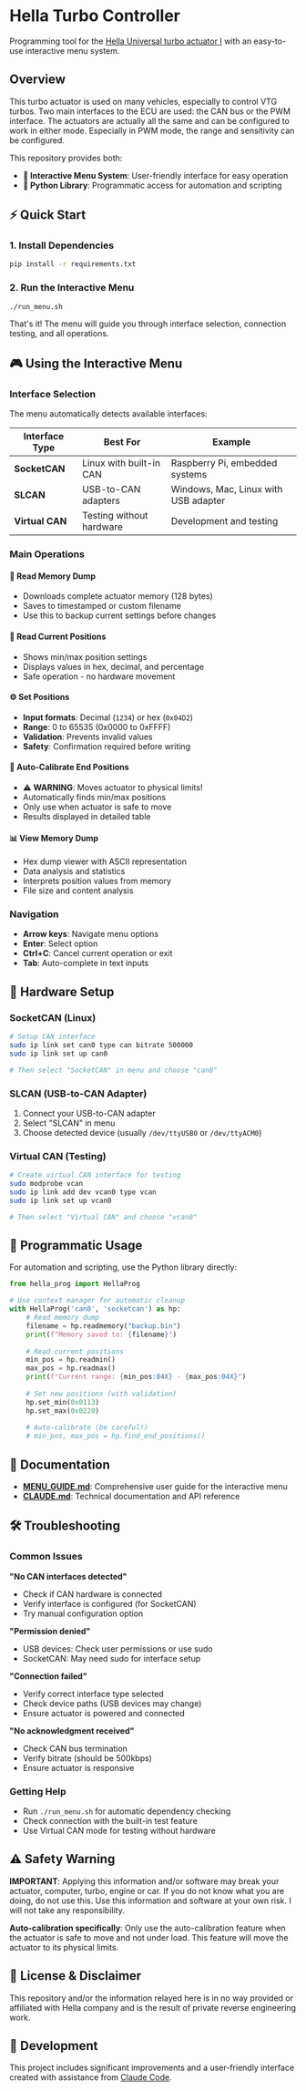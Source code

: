 # Hella Turbo Controller

Programming tool for the [Hella Universal turbo actuator I](https://www.hella.com/microsite-electronics/en/Universal-turbo-actuator-I-133.html) with an easy-to-use interactive menu system.

## Overview

This turbo actuator is used on many vehicles, especially to control VTG turbos. Two main interfaces to the ECU are used: the CAN bus or the PWM interface. The actuators are actually all the same and can be configured to work in either mode. Especially in PWM mode, the range and sensitivity can be configured.

This repository provides both:
- **🎯 Interactive Menu System**: User-friendly interface for easy operation
- **🔧 Python Library**: Programmatic access for automation and scripting

## ⚡ Quick Start

### 1. Install Dependencies
```bash
pip install -r requirements.txt
```

### 2. Run the Interactive Menu
```bash
./run_menu.sh
```

That's it! The menu will guide you through interface selection, connection testing, and all operations.

## 🎮 Using the Interactive Menu

### Interface Selection
The menu automatically detects available interfaces:

| Interface Type | Best For | Example |
|---------------|----------|---------|
| **SocketCAN** | Linux with built-in CAN | Raspberry Pi, embedded systems |
| **SLCAN** | USB-to-CAN adapters | Windows, Mac, Linux with USB adapter |
| **Virtual CAN** | Testing without hardware | Development and testing |

### Main Operations

#### 📁 Read Memory Dump
- Downloads complete actuator memory (128 bytes)
- Saves to timestamped or custom filename
- Use this to backup current settings before changes

#### 📍 Read Current Positions
- Shows min/max position settings
- Displays values in hex, decimal, and percentage
- Safe operation - no hardware movement

#### ⚙️ Set Positions
- **Input formats**: Decimal (`1234`) or hex (`0x04D2`)
- **Range**: 0 to 65535 (0x0000 to 0xFFFF)
- **Validation**: Prevents invalid values
- **Safety**: Confirmation required before writing

#### 🎯 Auto-Calibrate End Positions
- ⚠️ **WARNING**: Moves actuator to physical limits!
- Automatically finds min/max positions
- Only use when actuator is safe to move
- Results displayed in detailed table

#### 📊 View Memory Dump
- Hex dump viewer with ASCII representation
- Data analysis and statistics
- Interprets position values from memory
- File size and content analysis

### Navigation
- **Arrow keys**: Navigate menu options
- **Enter**: Select option
- **Ctrl+C**: Cancel current operation or exit
- **Tab**: Auto-complete in text inputs

## 🔧 Hardware Setup

### SocketCAN (Linux)
```bash
# Setup CAN interface
sudo ip link set can0 type can bitrate 500000
sudo ip link set up can0

# Then select "SocketCAN" in menu and choose "can0"
```

### SLCAN (USB-to-CAN Adapter)
1. Connect your USB-to-CAN adapter
2. Select "SLCAN" in menu
3. Choose detected device (usually `/dev/ttyUSB0` or `/dev/ttyACM0`)

### Virtual CAN (Testing)
```bash
# Create virtual CAN interface for testing
sudo modprobe vcan
sudo ip link add dev vcan0 type vcan
sudo ip link set up vcan0

# Then select "Virtual CAN" and choose "vcan0"
```

## 🐍 Programmatic Usage

For automation and scripting, use the Python library directly:

```python
from hella_prog import HellaProg

# Use context manager for automatic cleanup
with HellaProg('can0', 'socketcan') as hp:
    # Read memory dump
    filename = hp.readmemory("backup.bin")
    print(f"Memory saved to: {filename}")
    
    # Read current positions
    min_pos = hp.readmin()
    max_pos = hp.readmax()
    print(f"Current range: {min_pos:04X} - {max_pos:04X}")
    
    # Set new positions (with validation)
    hp.set_min(0x0113)
    hp.set_max(0x0220)
    
    # Auto-calibrate (be careful!)
    # min_pos, max_pos = hp.find_end_positions()
```

## 📖 Documentation

- **[MENU_GUIDE.md](MENU_GUIDE.md)**: Comprehensive user guide for the interactive menu
- **[CLAUDE.md](CLAUDE.md)**: Technical documentation and API reference

## 🛠️ Troubleshooting

### Common Issues

**"No CAN interfaces detected"**
- Check if CAN hardware is connected
- Verify interface is configured (for SocketCAN)
- Try manual configuration option

**"Permission denied"**
- USB devices: Check user permissions or use sudo
- SocketCAN: May need sudo for interface setup

**"Connection failed"**
- Verify correct interface type selected
- Check device paths (USB devices may change)
- Ensure actuator is powered and connected

**"No acknowledgment received"**
- Check CAN bus termination
- Verify bitrate (should be 500kbps)
- Ensure actuator is responsive

### Getting Help

- Run `./run_menu.sh` for automatic dependency checking
- Check connection with the built-in test feature
- Use Virtual CAN mode for testing without hardware

## ⚠️ Safety Warning

**IMPORTANT**: Applying this information and/or software may break your actuator, computer, turbo, engine or car. If you do not know what you are doing, do not use this. Use this information and software at your own risk. I will not take any responsibility.

**Auto-calibration specifically**: Only use the auto-calibration feature when the actuator is safe to move and not under load. This feature will move the actuator to its physical limits.

## 📄 License & Disclaimer

This repository and/or the information relayed here is in no way provided or affiliated with Hella company and is the result of private reverse engineering work.

## 🤖 Development

This project includes significant improvements and a user-friendly interface created with assistance from [Claude Code](https://claude.ai/code).
